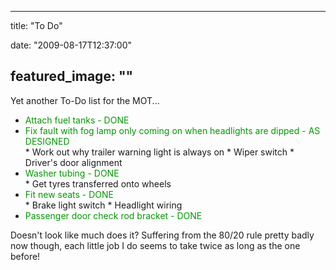 
---
title: "To Do"

date: "2009-08-17T12:37:00"

featured_image: ""
---


Yet another To-Do list for the MOT...
<ul><li><span style="color: rgb(0, 153, 0);">Attach fuel tanks - DONE</span>
</li><li><span style="color: rgb(0, 153, 0);">Fix fault with fog lamp only coming on when headlights are dipped - AS DESIGNED</span>
</li>* Work out why trailer warning light is always on
* Wiper switch
* Driver's door alignment
<li><span style="color: rgb(0, 153, 0);">Washer tubing - DONE</span>
</li>* Get tyres transferred onto wheels
<li><span style="color: rgb(0, 153, 0);">Fit new seats - DONE</span>
</li>* Brake light switch
* Headlight wiring
<li><span style="color: rgb(0, 153, 0);">Passenger door check rod bracket - DONE</span>
</li></ul>Doesn't look like much does it?  Suffering from the 80/20 rule pretty badly now though, each little job I do seems to take twice as long as the one before!